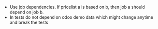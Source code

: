 - Use job dependencies. If pricelist a is based on b, then job a should
  depend on job b.
- In tests do not depend on odoo demo data which might change anytime and break the tests
